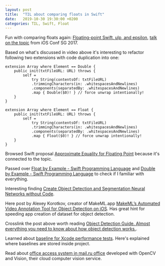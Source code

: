 ```yaml
---
layout: post
title:  "TIL about comparing floats in Swift"
date:   2019-10-30 19:30:00 +0200
categories: TIL, Swift, Float 
---
```

Fun with comparing floats again: [Floating-point Swift, ulp, and epsilon](https://www.jessesquires.com/blog/floating-point-swift-ulp-and-epsilon/), [talk on the topic](https://www.youtube.com/watch?v=cdRn4DJq9eY) from iOS Conf SG 2017.

Based on what's discussed in video above it's interesting to refactor following two extensions with code duplication into one:

```
extension Array where Element == Double {
    public init(txtFileURL: URL) throws {
        self =
            try String(contentsOf: txtFileURL)
            .trimmingCharacters(in: .whitespacesAndNewlines)
            .components(separatedBy: .whitespacesAndNewlines)
            .map { Double($0)! } // force unwrap intentionally!
    }
}

extension Array where Element == Float {
    public init(txtFileURL: URL) throws {
        self =
            try String(contentsOf: txtFileURL)
            .trimmingCharacters(in: .whitespacesAndNewlines)
            .components(separatedBy: .whitespacesAndNewlines)
            .map { Float($0)! } // force unwrap intentionally!
    }
}
```

Browsed Swift proposal [Approximate Equality for Floating Point](https://github.com/apple/swift-evolution/blob/master/proposals/0259-approximately-equal.md) because it's connected to the topic.

Passed over [Float by Example - Swift Programming Language](https://developerinsider.co/float-by-example-swift-programming-language/) and [Double by Example - Swift Programming Language](https://developerinsider.co/double-by-example-swift-programming-language/) to check if I familiar with everything.

Interesting finding [Create Object Detection and Segmentation Neural Networks without Code](https://makeml.app).

Here post by Alexey Korotkov, creator of MakeML.app [MakeML’s Automated Video Annotation Tool for Object Detection on iOS](https://heartbeat.fritz.ai/makemls-automated-video-annotation-tool-for-object-detection-on-ios-889ef7bb5253). Has great hint for speeding app creation of dataset for object detection.

Crosslink the post above worth reading [Object Detection Guide. Almost everything you need to know about how object detection works.](https://www.fritz.ai/object-detection/).

Learned about [baseline for Xcode performance tests](https://www.hackingwithswift.com/example-code/testing/how-to-set-baselines-for-your-performance-tests). Here's explained where baselines are stored inside project.

Read about [office access system in mail.ru office](https://habr.com/ru/company/mailru/blog/473828/) developed with OpenCV and Vision, their cloud computer vision service.
